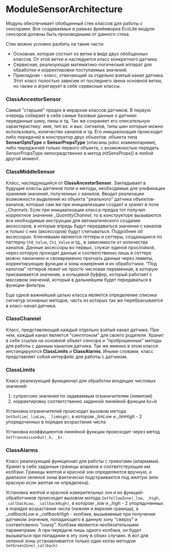 # ModuleSensorArchitecture
Модуль обеспечивает обобщенный стек классов для работы с сенсорами. Все создаваемые в рамках фреймворка EcoLite модули сенсоров должны быть производными от данного стека.

Стек можно условно разбить на такие части: 
- Основная, которая состоит из ветки в виде двух обобщенных классов. От этой ветки и наследуется класс конкретного датчика.
- Сервисная, реализующая математико-логический аппарат для обработки и корректировки поступаемых значений.
- Прикладная - класс, отвечающий за отдельно взятый канал датчика. Этот класс полостью зависим от последнего звена основной ветки, но также и агрегирует в себе сервисные классы.

### **ClassAncestorSensor** 
Самый "старший" предок в иерархии классов датчиков. В первую очередь собирает в себе самые базовые данные о датчике: переданные шину, пины и тд. Так же сохраняет его описательную характеристику: имя, тип вх. и вых. сигналов, типы шин которые можно использовать, количество каналов и тд.
Его инициализация происходит либо передачей в конструктор двух объектов: объекта типа **SensorOptsType** и **SensorPropsType** (описаны jsdoc комментарими), либо переджачей только первого объекта, с возможностью передать SensorPropsType непосредственно в метод initSensProps() в любой другой момент.

### **ClassMiddleSensor** 
Класс, наследующийся от **ClassAncestorSensor**. Закладывает в будущие классы датчиков поля и методы, необходимые для унификации хранения значений, полученных с каналов. Вводит реализации возможности выделения из объекта "реального" датчика объектов-каналов, которые сам же при инициализации создает и хранит в поле *_Channels*.
Если при инициализации класса-предка тот получил корректное значение *_QuantityChannel*, то в конструкторе вызываются все необходимые инструкции для автоматического создания аксессоров, в которые впредь будут передаваться значения с каналов и только с них (аксессоров) будут считываться. 
Подробнее об аксессорах. Ключевыми являются геттеры и сеттеры, создающиеся по паттерну `Ch0_Value`, `Ch1_Value` и тд., в зависимости от количества каналов. Данные аксессоры во первых, служат единой прослойкой, через которую проходят данные и соответственно лишь в сеттере можно лакончино и своевременно прогнать данные через лимиты, корректирующие функции и зоны измерения и их обработчики. "Под капотом" геттеров лежит не просто числовая переменная, в которую присваивается значение, а кольцевой буффер, который работает с массивом значений, который в дальнейшем будет передаваться в функции-фильтры 

Еще одной важнейшей целью класса является определение списика сигнатур основных методов, часть из которых так же перебрасывается в класс-канал датчика.

### **ClassChannel** 
Класс, представляющий каждый отдельно взятый канал датчика. При чем, каждый канал является "синглтоном" для своего родителя. Хранит в себе ссылки на основной объект сенсора и "проброшенные" методы для работы с данным каналом датчика. Так же именно в этом классе инстанцируются **ClassLimits** и **ClassAlarms**.
Иными словами, класс представляет собой интерфейс для работы с датчиком.

### **ClassLimits** 
Класс реализующий функционал для обработки входящих числовых значений:
1. супрессию значения по задаваемым ограничителям (лимитам)
2. корректировку соответственно заданной линейной функции kx+b

Установка ограничителей происходит вызовом метода `SetOutLim(_limLow, _limHigh)`, в котором *_limLow* и *_limHigh* - 2 упорядоченных в порядке возрастания числа

Установка коэффициентов линейной функции происходит через метод `SetTransmissonOut(_k, _b)`.

### **ClassAlarms** 
Класс реализующий функционал для работы с тревогами (алармами). Хранит в себе заданные границы алармов и соответствующие им колбэки. Границы желтой и красной зон определяются вручную, а диапазон зеленой зоны фактически подстраивается под желтую (или красную если желтая не определена).

Установка желтой и красной измерительных зон и их функций-обработчиков происходит вызовом мотода `SetYellowZone(_low, _high, _callbackLow, _callbackHigh)`, в котором *_low* и *_high* - 2 упорядоченных в порядке возрастания числа (нижняя и верхняя границы), а *_callbackLow* и *_callbackHigh* - колбэки, вызываемые при получении датчиком значения, попадающего в данную зону "сверху" и соответсвенно "снизу". Колбэки являются необязательными параметрами. А при передаче лишь одного колбэка, он будет вызываться при попадании в эту зону в обоих случаях. 
А вот для зеленой зоны устанавливается только один колэк методом `SetGreenZone(_callback)`